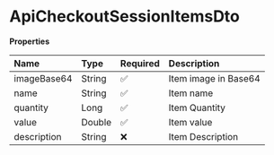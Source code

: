 # ApiCheckoutSessionItemsDto

**Properties**

| Name        | Type   | Required | Description          |
| :---------- | :----- | :------- | :------------------- |
| imageBase64 | String | ✅       | Item image in Base64 |
| name        | String | ✅       | Item name            |
| quantity    | Long   | ✅       | Item Quantity        |
| value       | Double | ✅       | Item value           |
| description | String | ❌       | Item Description     |

<!-- This file was generated by liblab | https://liblab.com/ -->
